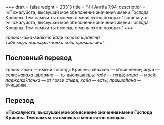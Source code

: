 +++
draft = false
weight = 23313
title = 'ЧЧ Антйа 7.94'
description = '«Пожалуйста, выслушай мое объяснение значения имени Господа Кришны. Тем самым ты смоешь с меня пятно позора».'
summary = '«Пожалуйста, выслушай мое объяснение значения имени Господа Кришны. Тем самым ты смоешь с меня пятно позора».'
+++

_кр̣шн̣а-на̄ма-вйа̄кхйа̄ йади караха ш́раван̣а  
табе мора ладжджа̄-пан̇ка хайа пракша̄лана”_

## Пословный перевод

_кр̣шн̣а_\-_на̄ма_ — имени Господа Кришны; _вйа̄кхйа̄_ — объяснение; _йади_ — если; _караха_ _ш́раван̣а_ — ты выслушаешь; _табе_ — тогда; _мора_ — моей; _ладжджа̄_\-_пан̇ка_ — от грязи стыда; _хайа_ — есть; _пракша̄лана_ — очищение.

## Перевод

**«Пожалуйста, выслушай мое объяснение значения имени Господа Кришны. Тем самым ты смоешь с меня пятно позора».**
